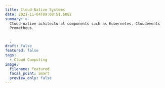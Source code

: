 ```yaml
---
title: Cloud-Native Systems
date: 2021-11-04T09:08:51.608Z
summary: >-
  Cloud-native achitectural components such as Kubernetes, Cloudevents and
  Prometheus.


  .
draft: false
featured: false
tags:
  - Cloud Computing
image:
  filename: featured
  focal_point: Smart
  preview_only: false
---
```

